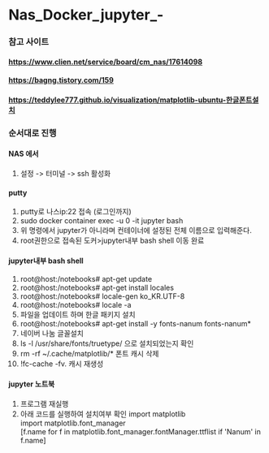 # Nas_Docker_jupyter_-


### 참고 사이트
#### https://www.clien.net/service/board/cm_nas/17614098
#### https://bagng.tistory.com/159
#### https://teddylee777.github.io/visualization/matplotlib-ubuntu-한글폰트설치


### 순서대로 진행
#### NAS 에서
 1. 설정 -> 터미널 -> ssh 활성화

#### putty
 1. putty로 나스ip:22 접속 (로그인까지)
 2. sudo docker container exec -u 0 -it jupyter bash
 3. 위 명령에서 jupyter가 아니라며 컨테이너에 설정된 전체 이름으로 입력해준다.
 4. root권한으로 접속된 도커>jupyter내부 bash shell 이동 완료

#### jupyter내부 bash shell
 1. root@host:/notebooks# apt-get update 
 2. root@host:/notebooks# apt-get install locales 
 3. root@host:/notebooks# locale-gen ko_KR.UTF-8 
 4. root@host:/notebooks# locale -a
 5. 파일을 업데이트 하며 한글 패키지 설치
 6. root@host:/notebooks# apt-get install -y fonts-nanum fonts-nanum*
 7. 네이버 나눔 글꼴설치
 8. ls -l /usr/share/fonts/truetype/      으로 설치되었는지 확인
 9. rm -rf ~/.cache/matplotlib/*          폰트 캐시 삭제
 10. !fc-cache -fv.                       캐시 재생성

#### jupyter 노트북
 1. 프로그램 재실행
 2. 아래 코드를 실행하여 설치여부 확인
import matplotlib  
import matplotlib.font_manager  
[f.name for f in matplotlib.font_manager.fontManager.ttflist if 'Nanum' in f.name]  
